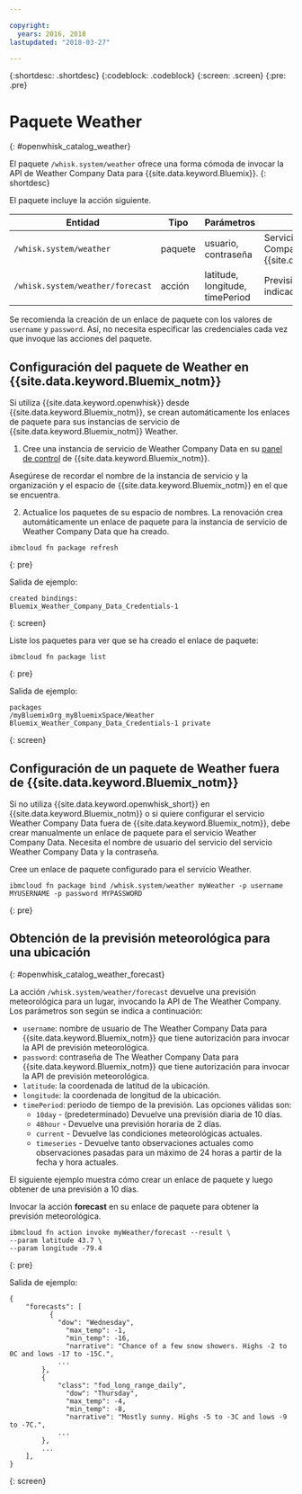 ```yaml
---

copyright:
  years: 2016, 2018
lastupdated: "2018-03-27"

---
```


{:shortdesc: .shortdesc}
{:codeblock: .codeblock}
{:screen: .screen}
{:pre: .pre}

# Paquete Weather
{: #openwhisk_catalog_weather}

El paquete `/whisk.system/weather` ofrece una forma cómoda de invocar la API de Weather Company Data para {{site.data.keyword.Bluemix}}.
{: shortdesc}

El paquete incluye la acción siguiente.

| Entidad | Tipo | Parámetros | Descripción |
| --- | --- | --- | --- |
| `/whisk.system/weather` | paquete | usuario, contraseña | Servicios de la API de Weather Company Data para {{site.data.keyword.Bluemix_notm}}  |
| `/whisk.system/weather/forecast` | acción | latitude, longitude, timePeriod | Previsión para el periodo de tiempo indicado|

Se recomienda la creación de un enlace de paquete con los valores de `username` y `password`. Así, no necesita especificar las credenciales cada vez que invoque las acciones del paquete.

## Configuración del paquete de Weather en {{site.data.keyword.Bluemix_notm}}

Si utiliza {{site.data.keyword.openwhisk}} desde {{site.data.keyword.Bluemix_notm}}, se crean automáticamente los enlaces de paquete para sus instancias de servicio de {{site.data.keyword.Bluemix_notm}} Weather.

1. Cree una instancia de servicio de Weather Company Data en su [panel de control](http://console.bluemix.net) de {{site.data.keyword.Bluemix_notm}}.

  Asegúrese de recordar el nombre de la instancia de servicio y la organización y el espacio de
{{site.data.keyword.Bluemix_notm}} en el que se encuentra.

2. Actualice los paquetes de su espacio de nombres. La renovación crea automáticamente un enlace de paquete para la instancia de servicio de Weather Company Data que ha creado.
  ```
  ibmcloud fn package refresh
  ```
  {: pre}

  Salida de ejemplo:
  ```
  created bindings:
  Bluemix_Weather_Company_Data_Credentials-1
  ```
  {: screen}

  Liste los paquetes para ver que se ha creado el enlace de paquete:
  ```
  ibmcloud fn package list
  ```
  {: pre}

  Salida de ejemplo:
  ```
  packages
  /myBluemixOrg_myBluemixSpace/Weather Bluemix_Weather_Company_Data_Credentials-1 private
  ```
  {: screen}

## Configuración de un paquete de Weather fuera de {{site.data.keyword.Bluemix_notm}}

Si no utiliza {{site.data.keyword.openwhisk_short}} en {{site.data.keyword.Bluemix_notm}} o si quiere configurar el servicio Weather Company Data fuera de {{site.data.keyword.Bluemix_notm}}, debe crear manualmente un enlace de paquete para el servicio Weather Company Data. Necesita el nombre de usuario del servicio del servicio Weather Company Data y la contraseña.

Cree un enlace de paquete configurado para el servicio Weather.
```
ibmcloud fn package bind /whisk.system/weather myWeather -p username MYUSERNAME -p password MYPASSWORD
```
{: pre}

## Obtención de la previsión meteorológica para una ubicación
{: #openwhisk_catalog_weather_forecast}

La acción `/whisk.system/weather/forecast` devuelve una previsión meteorológica para un lugar,
invocando la API de The Weather Company. Los parámetros son según se indica a continuación:

- `username`: nombre de usuario de The Weather Company Data para {{site.data.keyword.Bluemix_notm}} que tiene autorización para invocar la API de previsión meteorológica.
- `password`: contraseña de The Weather Company Data para {{site.data.keyword.Bluemix_notm}} que tiene autorización para invocar la API de previsión meteorológica.
- `latitude`: la coordenada de latitud de la ubicación.
- `longitude`: la coordenada de longitud de la ubicación.
- `timePeriod`: periodo de tiempo de la previsión. Las opciones válidas son:
  - `10day` - (predeterminado) Devuelve una previsión diaria de 10 días.
  - `48hour` - Devuelve una previsión horaria de 2 días.
  - `current` - Devuelve las condiciones meteorológicas actuales.
  - `timeseries` - Devuelve tanto observaciones actuales como observaciones pasadas para un máximo de 24 horas a partir de la fecha y hora actuales.

El siguiente ejemplo muestra cómo crear un enlace de paquete y luego obtener de una previsión a 10 días.

Invocar la acción **forecast** en su enlace de paquete para obtener la previsión meteorológica.
```
ibmcloud fn action invoke myWeather/forecast --result \
--param latitude 43.7 \
--param longitude -79.4
```
{: pre}

Salida de ejemplo:
```
{
    "forecasts": [
          {
            "dow": "Wednesday",
              "max_temp": -1,
              "min_temp": -16,
              "narrative": "Chance of a few snow showers. Highs -2 to 0C and lows -17 to -15C.",
            ...
        },
        {
            "class": "fod_long_range_daily",
              "dow": "Thursday",
              "max_temp": -4,
              "min_temp": -8,
              "narrative": "Mostly sunny. Highs -5 to -3C and lows -9 to -7C.",
            ...
        },
        ...
    ],
}
```
{: screen}
